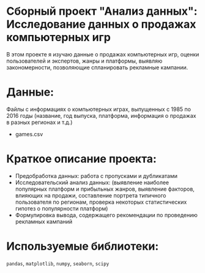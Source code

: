 # Сборный проект "Анализ данных": Исследование данных о продажах компьютерных игр
В этом проекте я изучаю данные о продажах компьютерных игр, оценки пользователей и экспертов, жанры и платформы, выявляю закономерности, позволяющие спланировать рекламные кампании.
# Данные:
Файлы с информациях о компьютерных играх, выпущенных с 1985 по 2016 годы (название, год выпуска, платформа, информация о продажах в разных регионах и т.д.)
- games.csv
# Краткое описание проекта:
- Предобработка данных: работа с пропусками и дубликатами
- Исследовательский анализ данных: (выявление наиболее популярных платформ и прибыльных жанров,  выявление факторов, влияющих на продажи, составление портрета типичного пользователя по регионам, проверка некоторых статистических гипотез о популярности платформ)
- Формулировка вывода, содержащего рекомендации по проведению рекламных кампаний

# Используемые библиотеки:
`pandas`, `matplotlib`, `numpy`, `seaborn`, `scipy`
